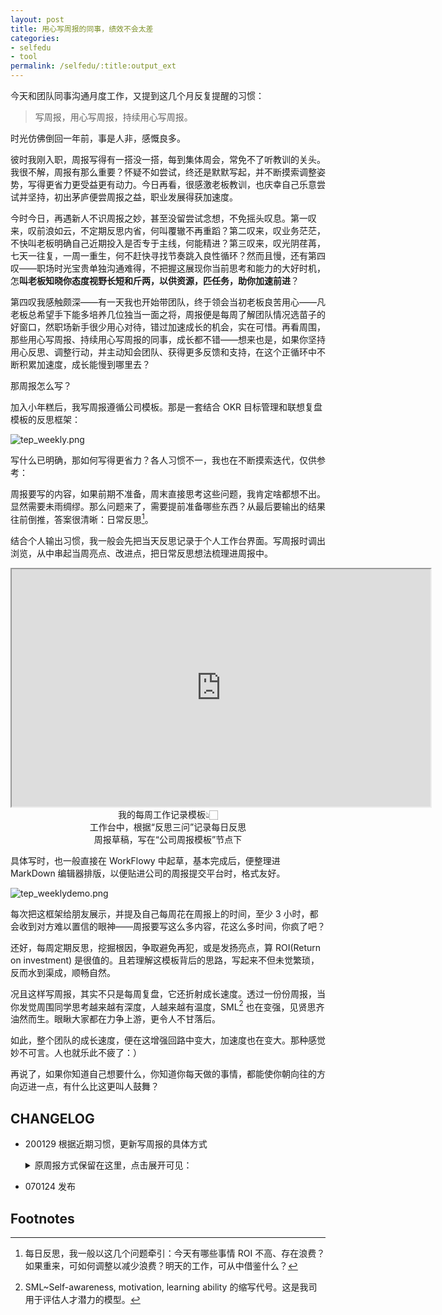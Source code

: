 ```yaml
---
layout: post
title: 用心写周报的同事，绩效不会太差
categories:
- selfedu
- tool
permalink: /selfedu/:title:output_ext
---
```






今天和团队同事沟通月度工作，又提到这几个月反复提醒的习惯：

<blockquote class="blockquote-center">写周报，用心写周报，持续用心写周报。</blockquote>

时光仿佛倒回一年前，事是人非，感慨良多。

彼时我刚入职，周报写得有一搭没一搭，每到集体周会，常免不了听教训的关头。我很不解，周报有那么重要？怀疑不如尝试，终还是默默写起，并不断摸索调整姿势，写得更省力更受益更有动力。今日再看，很感激老板教训，也庆幸自己乐意尝试并坚持，初出茅庐便尝周报之益，职业发展得获加速度。

今时今日，再遇新人不识周报之妙，甚至没留尝试念想，不免摇头叹息。<!-- more -->第一叹来，叹前浪如云，不定期反思内省，何叫覆辙不再重蹈？第二叹来，叹业务茫茫，不快叫老板明确自己近期投入是否专于主线，何能精进？第三叹来，叹光阴荏苒，七天一往复，一周一重生，何不赶快寻找节奏跳入良性循环？然而且慢，还有第四叹——职场时光宝贵单独沟通难得，不把握这展现你当前思考和能力的大好时机，怎**叫老板知晓你态度视野长短和斤两，以供资源，匹任务，助你加速前进**？

第四叹我感触颇深——有一天我也开始带团队，终于领会当初老板良苦用心——凡老板总希望手下能多培养几位独当一面之将，周报便是每周了解团队情况选苗子的好窗口，然职场新手很少用心对待，错过加速成长的机会，实在可惜。再看周围，那些用心写周报、持续用心写周报的同事，成长都不错——想来也是，如果你坚持用心反思、调整行动，并主动知会团队、获得更多反馈和支持，在这个正循环中不断积累加速度，成长能慢到哪里去？

那周报怎么写？

加入小年糕后，我写周报遵循公司模板。那是一套结合 OKR 目标管理和联想复盘模板的反思框架：

![tep_weekly.png](http://ishanshan.zoomquiet.top/clipping/tep_weekly.png)

写什么已明确，那如何写得更省力？各人习惯不一，我也在不断摸索迭代，仅供参考：

周报要写的内容，如果前期不准备，周末直接思考这些问题，我肯定啥都想不出。显然需要未雨绸缪。那么问题来了，需要提前准备哪些东西？从最后要输出的结果往前倒推，答案很清晰：日常反思[^1]。

结合个人输出习惯，我一般会先把当天反思记录于个人工作台界面。写周报时调出浏览，从中串起当周亮点、改进点，把日常反思想法梳理进周报中。

<iframe  width='670' height='380' frameborder='1' scrolling='no' src="https://workflowy.com/s/CO_N.9glcXYoyF4"></iframe>

<center> 我的每周工作记录模板👆🏻<br>工作台中，根据“反思三问”记录每日反思<br>周报草稿，写在“公司周报模板”节点下</center>



具体写时，也一般直接在 WorkFlowy 中起草，基本完成后，便整理进 MarkDown 编辑器排版，以便贴进公司的周报提交平台时，格式友好。

![tep_weeklydemo.png](http://ishanshan.zoomquiet.top/share/tep_weeklydemo.png)


每次把这框架给朋友展示，并提及自己每周花在周报上的时间，至少 3 小时，都会收到对方难以置信的眼神——周报要写这么多内容，花这么多时间，你疯了吧？

还好，每周定期反思，挖掘根因，争取避免再犯，或是发扬亮点，算 ROI(Return on investment) 是很值的。且若理解这模板背后的思路，写起来不但未觉繁琐，反而水到渠成，顺畅自然。

况且这样写周报，其实不只是每周复盘，它还折射成长速度。透过一份份周报，当你发觉周围同学思考越来越有深度，人越来越有温度，SML[^2] 也在变强，见贤思齐油然而生。眼瞅大家都在力争上游，更令人不甘落后。

如此，整个团队的成长速度，便在这增强回路中变大，加速度也在变大。那种感觉妙不可言。人也就乐此不疲了：）

再说了，如果你知道自己想要什么，你知道你每天做的事情，都能使你朝向往的方向迈进一点，有什么比这更叫人鼓舞？



## CHANGELOG 

- 200129 根据近期习惯，更新写周报的具体方式
    
    <details>
    <summary>原周报方式保留在这里，点击展开可见：</summary>
    
    那周报怎么写？
    
    我一般包括这几个部分：上周做了什么，所领项目进展和成果如何；我的时间分配如何，自我评价如何，有什么思考和收获；下周计划如何，需要什么支持。
    
    写什么已明确，那如何写得更省力？各人习惯不一，我也在不断摸索迭代，仅供参考：
    
    周报要写的内容，如果前期不准备，周末直接思考这些问题，我肯定啥都想不出。显然需要未雨绸缪。那么问题来了，需要提前准备哪些东西？从最后要输出的结果往前倒推，答案很清晰：记录当天成果产出、时间分配、思考收获。
    
    结合个人输出习惯和团队协同工具，我一般会先把当天要点及时记录于 [WorkFlowy](https://workflowy.com/) ，输出成日报，以 MarkDown 格式，回复在团队每日自省的 GitHub  Issues 上；周末再抽半小时梳理分析，输出周报。
    
    但这样周末汇总、每周重复好像还是挺麻烦？是，为了更省力，我又做了两个调整：
    
    
    第一，把日报持续更新在一个 MarkDown 文档中，并借助 GitHub 托管这个 MarkDown 文档，追踪历史版本。这样一来，周末我只需打开 GitHub 客户端切换 commit 记录，就可以方便地浏览日报，摘取周报所需内容：
    
    
    ![infoweeklytep1.png](http://ishanshan.zoomquiet.top/share/infoweeklytep1.png?imageView2/2/w/350)
    
    第二，在 WorkFlowy 中定制周报模板。周报结构固定，把常设节点在 WorkFlowy 中固化下来，每周在模板上更新。还能标记用时类别，分析过去一周的时间分配是否吻合个人在团队中的角色期待。详见我在 [卡片助力输入输出，工具我选 WorkFlowy ](https://ishanshan.im/selfedu/HbOutputOwetoWorkFlowy.html) 中的示例。
    
    
    这么多道工序，时有同事好奇我如何坚持。拆解来看，的确步骤繁多，但于我已成肌肉记忆（[Muscle memory - Wikipedia](https://en.wikipedia.org/wiki/Muscle_memory)），便不再繁琐。
    
    再说了，如果你知道自己想要什么，你知道你每天做的事情，都能使你朝向往的方向迈进一点，有什么比这更叫人鼓舞？
    
    </details>

- 070124 发布

## Footnotes

[^1]: 每日反思，我一般以这几个问题牵引：今天有哪些事情 ROI 不高、存在浪费？如果重来，可如何调整以减少浪费？明天的工作，可从中借鉴什么？

[^2]: SML~Self-awareness, motivation, learning ability 的缩写代号。这是我司用于评估人才潜力的模型。
